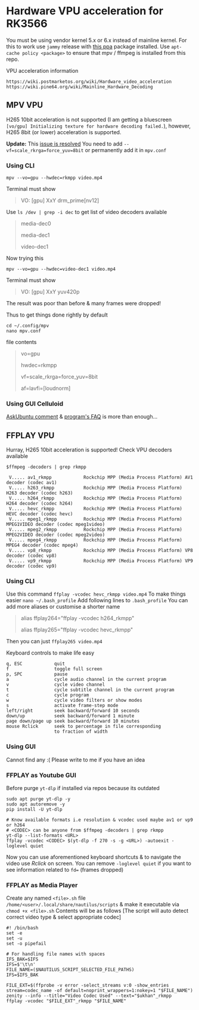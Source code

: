 # Hardware VPU acceleration for RK3566
You must be using vendor kernel 5.x or 6.x instead of mainline kernel. For this to work use `jammy` release with [this ppa](https://github.com/defencedog/orangepi3b_v2.1/blob/main/Orangepi-3B%20rk3566-5.10.160-panfrost/README.md#gpu-vpu-acceleration) package installed. Use `apt-cache policy <package>` to ensure that mpv / ffmpeg is installed from this repo.

VPU acceleration information
```
https://wiki.postmarketos.org/wiki/Hardware_video_acceleration
https://wiki.pine64.org/wiki/Mainline_Hardware_Decoding
```
## MPV VPU
H265 10bit acceleration is not supported (I am getting a bluescreen `[vo/gpu] Initializing texture for hardware decoding failed.`), however, H265 8bit (or lower) acceleration is supported. 

**Update:** This [issue is resolved](https://github.com/nyanmisaka/ffmpeg-rockchip/issues/109#issuecomment-2359644474) You need to add `--vf=scale_rkrga=force_yuv=8bit` or permanently add it in `mpv.conf`
### Using CLI
```
mpv --vo=gpu --hwdec=rkmpp video.mp4
```
Terminal must show
> VO: [gpu] XxY drm_prime[nv12]

Use `ls /dev | grep -i dec` to get list of video decoders available
> media-dec0
> 
> media-dec1
> 
> video-dec1

Now trying this
```
mpv --vo=gpu --hwdec=video-dec1 video.mp4
```
Terminal must show
> VO: [gpu] XxY yuv420p

The result was poor than before & many frames were dropped!

Thus to get things done rightly by default
```
cd ~/.config/mpv
nano mpv.conf
```
file contents
> vo=gpu
> 
> hwdec=rkmpp
>
> vf=scale_rkrga=force_yuv=8bit
> 
> af=lavfi=[loudnorm]

### Using GUI Celluloid
[AskUbuntu comment](https://askubuntu.com/a/1330777) & [program's FAQ](https://celluloid-player.github.io/faq.html) is more than enough...

## FFPLAY VPU
Hurray, H265 10bit acceleration is supported! Check VPU decoders available
```
$ffmpeg -decoders | grep rkmpp

 V..... av1_rkmpp            Rockchip MPP (Media Process Platform) AV1 decoder (codec av1)
 V..... h263_rkmpp           Rockchip MPP (Media Process Platform) H263 decoder (codec h263)
 V..... h264_rkmpp           Rockchip MPP (Media Process Platform) H264 decoder (codec h264)
 V..... hevc_rkmpp           Rockchip MPP (Media Process Platform) HEVC decoder (codec hevc)
 V..... mpeg1_rkmpp          Rockchip MPP (Media Process Platform) MPEG1VIDEO decoder (codec mpeg1video)
 V..... mpeg2_rkmpp          Rockchip MPP (Media Process Platform) MPEG2VIDEO decoder (codec mpeg2video)
 V..... mpeg4_rkmpp          Rockchip MPP (Media Process Platform) MPEG4 decoder (codec mpeg4)
 V..... vp8_rkmpp            Rockchip MPP (Media Process Platform) VP8 decoder (codec vp8)
 V..... vp9_rkmpp            Rockchip MPP (Media Process Platform) VP9 decoder (codec vp9)
```
### Using CLI
Use this command `ffplay -vcodec hevc_rkmpp video.mp4` To make things easier `nano ~/.bash_profile` Add following lines to `.bash_profile` You can add more aliases or customise a shorter name

> alias ffplay264="ffplay -vcodec h264_rkmpp"
> 
> alias ffplay265="ffplay -vcodec hevc_rkmpp"

Then you can just `ffplay265 video.mp4`

Keyboard controls to make life easy
```
q, ESC            quit
f                 toggle full screen
p, SPC            pause
a                 cycle audio channel in the current program
v                 cycle video channel
t                 cycle subtitle channel in the current program
c                 cycle program
w                 cycle video filters or show modes
s                 activate frame-step mode
left/right        seek backward/forward 10 seconds
down/up           seek backward/forward 1 minute
page down/page up seek backward/forward 10 minutes
mouse Rclick      seek to percentage in file corresponding 
                  to fraction of width
```
### Using GUI
Cannot find any :( Please write to me if you have an idea

### FFPLAY as Youtube GUI
Before purge `yt-dlp` if installed via repos because its outdated
```
sudo apt purge yt-dlp -y
sudo apt autoremove -y
pip install -U yt-dlp

# Know available formats i.e resolution & vcodec used maybe av1 or vp9 or h264
# <CODEC> can be anyone from $ffmpeg -decoders | grep rkmpp
yt-dlp --list-formats <URL>
ffplay -vcodec <CODEC> $(yt-dlp -f 270 -s -g <URL>) -autoexit -loglevel quiet
```
Now you can use aforementioned keyboard shortcuts & to navigate the video use _Rclick_ on screen. You can remove `-loglevel quiet` if you want to see information related to `fd=` (frames dropped)

### FFPLAY as Media Player
Create any named `<file>.sh` file `/home/<user>/.local/share/nautilus/scripts` & make it executable via `chmod +x <file>.sh` Contents will be as follows [The script will auto detect correct video type & select appropriate codec]
```
#! /bin/bash
set -e
set -u
set -o pipefail

# For handling file names with spaces
IFS_BAK=$IFS
IFS=$'\t\n'
FILE_NAME=($NAUTILUS_SCRIPT_SELECTED_FILE_PATHS)
IFS=$IFS_BAK

FILE_EXT=$(ffprobe -v error -select_streams v:0 -show_entries stream=codec_name -of default=noprint_wrappers=1:nokey=1 "$FILE_NAME")
zenity --info --title="Video Codec Used" --text="$ukhan"_rkmpp
ffplay -vcodec "$FILE_EXT"_rkmpp "$FILE_NAME"

```


